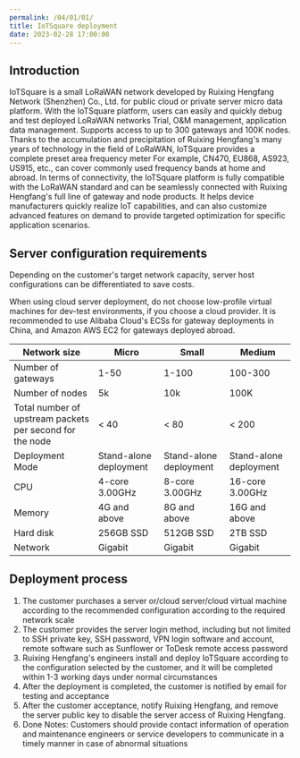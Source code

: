 ```yaml
---
permalink: /04/01/01/
title: IoTSquare deployment
date: 2023-02-28 17:00:00
---
```


## Introduction
IoTSquare is a small LoRaWAN network developed by Ruixing Hengfang Network (Shenzhen) Co., Ltd. for public cloud or private server micro data platform. With the IoTSquare platform, users can easily and quickly debug and test deployed LoRaWAN networks
Trial, O&M management, application data management. Supports access to up to 300 gateways and 100K nodes.
Thanks to the accumulation and precipitation of Ruixing Hengfang's many years of technology in the field of LoRaWAN, IoTSquare provides a complete preset area frequency meter
For example, CN470, EU868, AS923, US915, etc., can cover commonly used frequency bands at home and abroad.
In terms of connectivity, the IoTSquare platform is fully compatible with the LoRaWAN standard and can be seamlessly connected with Ruixing Hengfang's full line of gateway and node products.
It helps device manufacturers quickly realize IoT capabilities, and can also customize advanced features on demand to provide targeted optimization for specific application scenarios.

## Server configuration requirements
Depending on the customer's target network capacity, server host configurations can be differentiated to save costs.

When using cloud server deployment, do not choose low-profile virtual machines for dev-test environments, if you choose a cloud provider.
It is recommended to use Alibaba Cloud's ECSs for gateway deployments in China, and Amazon AWS EC2 for gateways deployed abroad.

| Network size | Micro | Small | Medium |
|-----------|------------|------------|-------------|
| Number of gateways | 1-50       | 1-100      | 100-300     |
| Number of nodes | 5k       | 10k        | 100K        |
| Total number of upstream packets per second for the node | < 40       | < 80       | < 200       | 
| Deployment Mode | Stand-alone deployment | Stand-alone deployment | Stand-alone deployment | 
| CPU       | 4-core 3.00GHz | 8-core 3.00GHz | 16-core 3.00GHz | 
| Memory | 4G and above | 8G and above | 16G and above |
| Hard disk | 256GB SSD  | 512GB SSD  | 2TB SSD     | 
| Network | Gigabit | Gigabit | Gigabit |

## Deployment process
1. The customer purchases a server or/cloud server/cloud virtual machine according to the recommended configuration according to the required network scale
2. The customer provides the server login method, including but not limited to SSH private key, SSH password, VPN login software and account, remote software such as Sunflower or ToDesk remote access password
3. Ruixing Hengfang's engineers install and deploy IoTSquare according to the configuration selected by the customer, and it will be completed within 1-3 working days under normal circumstances
5. After the deployment is completed, the customer is notified by email for testing and acceptance
6. After the customer acceptance, notify Ruixing Hengfang, and remove the server public key to disable the server access of Ruixing Hengfang.
7. Done
   Notes:
   Customers should provide contact information of operation and maintenance engineers or service developers to communicate in a timely manner in case of abnormal situations